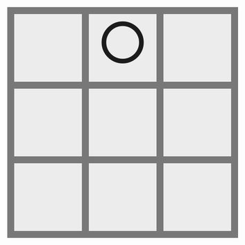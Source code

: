 <div style="display: grid; background-color: #787878; width: 500px; height: 500px; grid-template-columns: repeat(12, 1fr); grid-template-rows: repeat(12, 1fr); gap: 1rem; padding: 1rem">
    <!-- ⭕ ❌ -->
    <div style="background-color: #ECECEC; display: flex; justify-content: center; align-items: center; font-size: 6rem; color: #1c1c1c; grid-area: 1/1/5/5"></div>
    <div style="background-color: #ECECEC; display: flex; justify-content: center; align-items: center; font-size: 6rem; color: #1c1c1c; grid-area: 1/5/5/9">⭕</div>
    <div style="background-color: #ECECEC; display: flex; justify-content: center; align-items: center; font-size: 6rem; color: #1c1c1c; grid-area: 1/9/5/13"></div>
    <!--  -->
    <div style="background-color: #ECECEC; display: flex; justify-content: center; align-items: center; font-size: 6rem; color: #1c1c1c; grid-area: 5/1/9/5"></div>
    <div style="background-color: #ECECEC; display: flex; justify-content: center; align-items: center; font-size: 6rem; color: #1c1c1c; grid-area: 5/5/9/9"></div>
    <div style="background-color: #ECECEC; display: flex; justify-content: center; align-items: center; font-size: 6rem; color: #1c1c1c; grid-area: 5/9/9/13"></div>
    <!--  -->
    <div style="background-color: #ECECEC; display: flex; justify-content: center; align-items: center; font-size: 6rem; color: #1c1c1c; grid-area: 9/1/13/5"></div>
    <div style="background-color: #ECECEC; display: flex; justify-content: center; align-items: center; font-size: 6rem; color: #1c1c1c; grid-area: 9/5/13/9"></div>
    <div style="background-color: #ECECEC; display: flex; justify-content: center; align-items: center; font-size: 6rem; color: #1c1c1c; grid-area: 9/9/13/13"></div>
</div>
